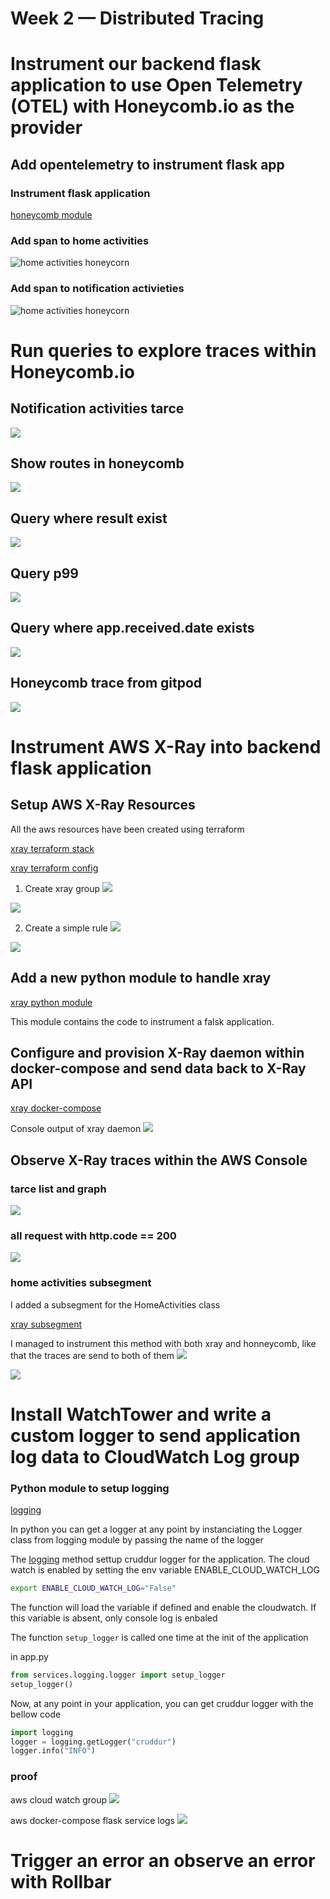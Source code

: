 # Week 2 — Distributed Tracing

# Instrument our backend flask application to use Open Telemetry (OTEL) with Honeycomb.io as the provider

## Add opentelemetry to instrument flask app 
### Instrument flask application
[honeycomb module](../backend-flask/services/tracing/honycomb.py)

### Add span to home activities

![home activities honeycorn](../_docs/assets/week2/home-activities-honeycorn.png)   


### Add span to notification activieties

![home activities honeycorn](../_docs/assets/week2/notification-activities-heneycomb.png)

# Run queries to explore traces within Honeycomb.io

## Notification activities tarce
![](../_docs/assets/week2/honneycomb-app-notification-activities-trace.png)

## Show routes in honeycomb
![](../_docs/assets/week2/honeycomb-routes.png)

## Query where result exist
![](../_docs/assets/week2/honeycomb-query-app-result-exist.png)

## Query p99
![](../_docs/assets/week2/honeycomb-p99.png)

## Query where app.received.date exists

![](../_docs/assets/week2/honeycomb-where-attribute-exist.png)

## Honeycomb trace from gitpod
![](../_docs/assets/week2/honeycomb-gitpod.png)


# Instrument AWS X-Ray into backend flask application

## Setup AWS X-Ray Resources
All the aws resources have been created using terraform

[xray terraform stack](../terraform/backend-app/stacks/xray/)

[xray terraform config](../terraform/backend-app/config/xray/)


1. Create xray group
![](../_docs/assets/week2/terragrunt-create-group.png)

![](../_docs/assets/week2/aws-xray-group-proof.png)

2. Create a simple rule
![](../_docs/assets/week2/terragrunt-create-simple-rule.png)

![](../_docs/assets/week2/aws-simple-rule-proof.png)


## Add a new python module to handle xray
[xray python module](../backend-flask/services/tracing/aws_xray.py)

This module contains the code to instrument a falsk application. 

## Configure and provision X-Ray daemon within docker-compose and send data back to X-Ray API
[xray docker-compose](../docker-compose.yml#L73-82)

Console output of xray daemon
![](../_docs/assets/week2/xray-daemon-in-docker.png)

## Observe X-Ray traces within the AWS Console

### tarce list and graph
![](../_docs/assets/week2/xray-aws-cpnsole-trace-list-graph.png)

### all request with http.code == 200
![](../_docs/assets/week2/xray-qyery-http-code-200.png)

### home activities subsegment

I added a subsegment for the HomeActivities class 

[xray subsegment](../backend-flask/services/home_activities.py)

I managed to instrument this method with both xray and honneycomb, like that the traces are send to both of them
![](../_docs/assets/week2/aws-xray-subsegment-image.png)

![](../_docs/assets/week2/aws-xray-subsegment-raw.png)

# Install WatchTower and write a custom logger to send application log data to CloudWatch Log group

### Python module to setup logging

[logging](../backend-flask/services/logging/logger.py)

In python you can get a logger at any point by instanciating the Logger class from logging module by passing the name of the logger 

The [logging](../backend-flask/services/logging/logger.py) method settup cruddur logger for the application. The cloud watch is enabled by setting the env variable ENABLE_CLOUD_WATCH_LOG

```bash 
export ENABLE_CLOUD_WATCH_LOG="False"
```

The function will load the variable if defined and enable the cloudwatch. If this variable is absent, only console log is enbaled

The function `setup_logger` is called one time at the init of the application

in app.py
```python 
from services.logging.logger import setup_logger
setup_logger()
```
Now, at any point in your application, you can get cruddur logger with the bellow code 

```python
import logging
logger = logging.getLogger("cruddur")
logger.info("INFO")
```
### proof

aws cloud watch group
![](../_docs/assets/week2/aws-cloudwatch-log-proof.png)

aws docker-compose flask service logs
![](../_docs/assets/week2/aws-cloudwatch-console-log.png)

# Trigger an error an observe an error with Rollbar








